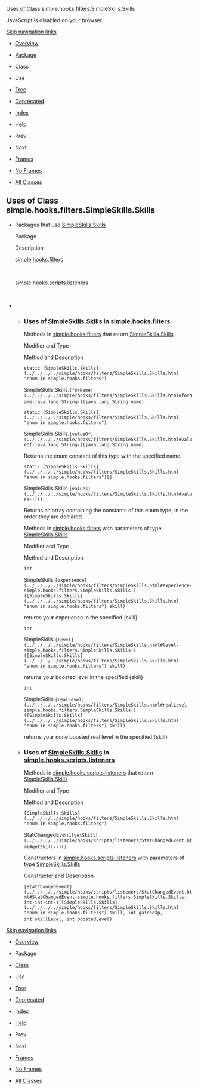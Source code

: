 Uses of Class simple.hooks.filters.SimpleSkills.Skills   <!-- try { if (location.href.indexOf('is-external=true') == -1) { parent.document.title="Uses of Class simple.hooks.filters.SimpleSkills.Skills"; } } catch(err) { } //-->

JavaScript is disabled on your browser.

[Skip navigation links](#skip.navbar.top "Skip navigation links")

*   [Overview](../../../../overview-summary.html)
*   [Package](../package-summary.html)
*   [Class](../../../../simple/hooks/filters/SimpleSkills.Skills.html "enum in simple.hooks.filters")
*   Use
*   [Tree](../package-tree.html)
*   [Deprecated](../../../../deprecated-list.html)
*   [Index](../../../../index-files/index-1.html)
*   [Help](../../../../help-doc.html)

*   Prev
*   Next

*   [Frames](../../../../index.html?simple/hooks/filters/class-use/SimpleSkills.Skills.html)
*   [No Frames](SimpleSkills.Skills.html)

*   [All Classes](../../../../allclasses-noframe.html)

<!-- allClassesLink = document.getElementById("allclasses\_navbar\_top"); if(window==top) { allClassesLink.style.display = "block"; } else { allClassesLink.style.display = "none"; } //-->

Uses of Class  
simple.hooks.filters.SimpleSkills.Skills
--------------------------------------------------------

*   Packages that use [SimpleSkills.Skills](../../../../simple/hooks/filters/SimpleSkills.Skills.html "enum in simple.hooks.filters") 
    
    Package
    
    Description
    
    [simple.hooks.filters](#simple.hooks.filters)
    
     
    
    [simple.hooks.scripts.listeners](#simple.hooks.scripts.listeners)
    
     
    
*   *   ### Uses of [SimpleSkills.Skills](../../../../simple/hooks/filters/SimpleSkills.Skills.html "enum in simple.hooks.filters") in [simple.hooks.filters](../../../../simple/hooks/filters/package-summary.html)
        
        Methods in [simple.hooks.filters](../../../../simple/hooks/filters/package-summary.html) that return [SimpleSkills.Skills](../../../../simple/hooks/filters/SimpleSkills.Skills.html "enum in simple.hooks.filters") 
        
        Modifier and Type
        
        Method and Description
        
        `static [SimpleSkills.Skills](../../../../simple/hooks/filters/SimpleSkills.Skills.html "enum in simple.hooks.filters")`
        
        SimpleSkills.Skills.`[forName](../../../../simple/hooks/filters/SimpleSkills.Skills.html#forName-java.lang.String-)(java.lang.String name)` 
        
        `static [SimpleSkills.Skills](../../../../simple/hooks/filters/SimpleSkills.Skills.html "enum in simple.hooks.filters")`
        
        SimpleSkills.Skills.`[valueOf](../../../../simple/hooks/filters/SimpleSkills.Skills.html#valueOf-java.lang.String-)(java.lang.String name)`
        
        Returns the enum constant of this type with the specified name.
        
        `static [SimpleSkills.Skills](../../../../simple/hooks/filters/SimpleSkills.Skills.html "enum in simple.hooks.filters")[]`
        
        SimpleSkills.Skills.`[values](../../../../simple/hooks/filters/SimpleSkills.Skills.html#values--)()`
        
        Returns an array containing the constants of this enum type, in the order they are declared.
        
        Methods in [simple.hooks.filters](../../../../simple/hooks/filters/package-summary.html) with parameters of type [SimpleSkills.Skills](../../../../simple/hooks/filters/SimpleSkills.Skills.html "enum in simple.hooks.filters") 
        
        Modifier and Type
        
        Method and Description
        
        `int`
        
        SimpleSkills.`[experience](../../../../simple/hooks/filters/SimpleSkills.html#experience-simple.hooks.filters.SimpleSkills.Skills-)([SimpleSkills.Skills](../../../../simple/hooks/filters/SimpleSkills.Skills.html "enum in simple.hooks.filters") skill)`
        
        returns your experience in the specified {skill}
        
        `int`
        
        SimpleSkills.`[level](../../../../simple/hooks/filters/SimpleSkills.html#level-simple.hooks.filters.SimpleSkills.Skills-)([SimpleSkills.Skills](../../../../simple/hooks/filters/SimpleSkills.Skills.html "enum in simple.hooks.filters") skill)`
        
        returns your boosted level in the specified {skill}
        
        `int`
        
        SimpleSkills.`[realLevel](../../../../simple/hooks/filters/SimpleSkills.html#realLevel-simple.hooks.filters.SimpleSkills.Skills-)([SimpleSkills.Skills](../../../../simple/hooks/filters/SimpleSkills.Skills.html "enum in simple.hooks.filters") skill)`
        
        returns your none boosted real level in the specified {skill}
        
    *   ### Uses of [SimpleSkills.Skills](../../../../simple/hooks/filters/SimpleSkills.Skills.html "enum in simple.hooks.filters") in [simple.hooks.scripts.listeners](../../../../simple/hooks/scripts/listeners/package-summary.html)
        
        Methods in [simple.hooks.scripts.listeners](../../../../simple/hooks/scripts/listeners/package-summary.html) that return [SimpleSkills.Skills](../../../../simple/hooks/filters/SimpleSkills.Skills.html "enum in simple.hooks.filters") 
        
        Modifier and Type
        
        Method and Description
        
        `[SimpleSkills.Skills](../../../../simple/hooks/filters/SimpleSkills.Skills.html "enum in simple.hooks.filters")`
        
        StatChangedEvent.`[getSkill](../../../../simple/hooks/scripts/listeners/StatChangedEvent.html#getSkill--)()` 
        
        Constructors in [simple.hooks.scripts.listeners](../../../../simple/hooks/scripts/listeners/package-summary.html) with parameters of type [SimpleSkills.Skills](../../../../simple/hooks/filters/SimpleSkills.Skills.html "enum in simple.hooks.filters") 
        
        Constructor and Description
        
        `[StatChangedEvent](../../../../simple/hooks/scripts/listeners/StatChangedEvent.html#StatChangedEvent-simple.hooks.filters.SimpleSkills.Skills-int-int-int-)([SimpleSkills.Skills](../../../../simple/hooks/filters/SimpleSkills.Skills.html "enum in simple.hooks.filters") skill, int gainedXp, int skillLevel, int boostedLevel)` 
        

[Skip navigation links](#skip.navbar.bottom "Skip navigation links")

*   [Overview](../../../../overview-summary.html)
*   [Package](../package-summary.html)
*   [Class](../../../../simple/hooks/filters/SimpleSkills.Skills.html "enum in simple.hooks.filters")
*   Use
*   [Tree](../package-tree.html)
*   [Deprecated](../../../../deprecated-list.html)
*   [Index](../../../../index-files/index-1.html)
*   [Help](../../../../help-doc.html)

*   Prev
*   Next

*   [Frames](../../../../index.html?simple/hooks/filters/class-use/SimpleSkills.Skills.html)
*   [No Frames](SimpleSkills.Skills.html)

*   [All Classes](../../../../allclasses-noframe.html)

<!-- allClassesLink = document.getElementById("allclasses\_navbar\_bottom"); if(window==top) { allClassesLink.style.display = "block"; } else { allClassesLink.style.display = "none"; } //-->